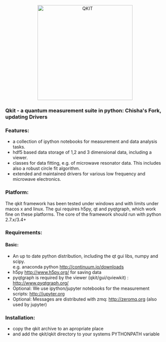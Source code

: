 <p align="center">
  <img src="https://github.com/qkitgroup/qkit/blob/master/images/Qkit_Logo.png" alt="QKIT" width="300">
</p>


### Qkit - a quantum measurement suite in python: Chisha's Fork, updating Drivers

### Features:
  * a collection of ipython notebooks for measurement and data analysis tasks.
  * hdf5 based data storage of 1,2 and 3 dimensional data, including a viewer.
  * classes for data fitting, e.g. of microwave resonator data. This includes also a robust circle fit algorithm.
  * extended and maintained drivers for various low frequency and microwave electronics.

### Platform:
  The qkit framework has been tested under windows and with limits under macos x and linux. 
  The gui requires h5py, qt and pyqtgraph, which work fine on these platforms. 
  The core of the framework should run with python 2.7.x/3.4+
 
### Requirements:
#### Basic:
  * An up to date python distribution, including the qt gui libs, numpy and scipy.  
    e.g.  anaconda python http://continuum.io/downloads  
  * h5py http://www.h5py.org/ for saving data
  * pyqtgraph is required by the viewer (qkit/gui/qviewkit) : http://www.pyqtgraph.org/
  * Optional: We use ipython/jupyter notebooks for the measurement scripts: http://jupyter.org
  * Optional: Messages are distributed with zmq: http://zeromq.org (also used by jupyter)
  
  

### Installation:
  * copy the qkit archive to an apropriate place
  * and add the qkit/qkit directory to your systems PYTHONPATH variable
